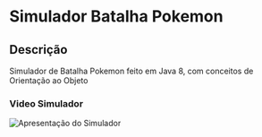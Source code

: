 # Simulador Batalha Pokemon
## Descrição
Simulador de Batalha Pokemon feito em Java 8, com conceitos de Orientação ao Objeto
### Video Simulador
![Apresentação do Simulador](https://youtu.be/6c8x6sIt7Jk)

